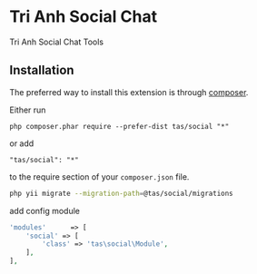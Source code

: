 Tri Anh Social Chat
===================
Tri Anh Social Chat Tools

Installation
------------

The preferred way to install this extension is through [composer](http://getcomposer.org/download/).

Either run

```
php composer.phar require --prefer-dist tas/social "*"
```

or add

```
"tas/social": "*"
```

to the require section of your `composer.json` file.


```bash
php yii migrate --migration-path=@tas/social/migrations
```

add config module

```php
'modules'      => [
    'social' => [
        'class' => 'tas\social\Module',
    ],
],
```